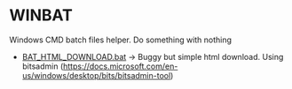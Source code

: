 # WINBAT
Windows CMD batch files helper. Do something with nothing

+ [BAT_HTML_DOWNLOAD.bat](https://raw.githubusercontent.com/eschuch/WINBAT/master/BAT_HTML_DOWNLOAD.bat) -> Buggy but simple html download. Using bitsadmin (https://docs.microsoft.com/en-us/windows/desktop/bits/bitsadmin-tool)
